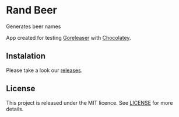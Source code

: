 # Rand Beer
Generates beer names

App created for testing [Goreleaser](https://goreleaser.com/) with [Chocolatey](https://chocolatey.org/).

## Instalation
Please take a look our [releases](https://github.com/faabiosr/rand-beer/releases).

## License
This project is released under the MIT licence. See [LICENSE](https://github.com/faabiosr/rand-beer/blob/master/LICENSE) for more details.
